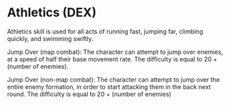 # Athletics (DEX)

Athletics skill is used for all acts of running fast, jumping far, climbing quickly, and swimming swiftly.

Jump Over (map combat): The character can attempt to jump over enemies, at a speed of half their base movement rate. The difficulty is equal to 20 + (number of enemies).

Jump Over (non-map combat): The character can attempt to jump over the entire enemy formation, in order to start attacking them in the back next round. The difficulty is equal to 20 + (number of enemies)